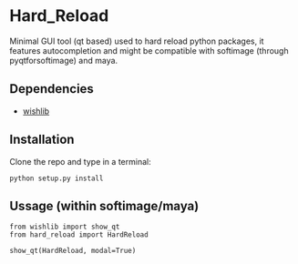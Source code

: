 Hard_Reload
===========
Minimal GUI tool (qt based) used to hard reload python packages, it features
autocompletion and might be compatible with softimage (through pyqtforsoftimage)
and maya.

Dependencies
-------------
- [wishlib](http://github.com/csaez/wishlib)

Installation
------------
Clone the repo and type in a terminal:

    python setup.py install

Ussage (within softimage/maya)
------------------------------

    from wishlib import show_qt
    from hard_reload import HardReload

    show_qt(HardReload, modal=True)
